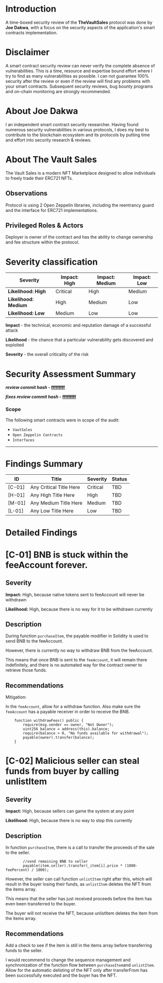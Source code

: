 # Introduction

A time-boxed security review of the **TheVaultSales** protocol was done by **Joe Dakwa**, with a focus on the security aspects of the application's smart contracts implementation.

# Disclaimer

A smart contract security review can never verify the complete absence of vulnerabilities. This is a time, resource and expertise bound effort where I try to find as many vulnerabilities as possible. I can not guarantee 100% security after the review or even if the review will find any problems with your smart contracts. Subsequent security reviews, bug bounty programs and on-chain monitoring are strongly recommended.

# About **Joe Dakwa**

I an independent smart contract security researcher. Having found numerous security vulnerabilities in various protocols, I does my best to contribute to the blockchain ecosystem and its protocols by putting time and effort into security research & reviews. 

# About **The Vault Sales**

The Vault Sales is a modern NFT Marketplace designed to allow individuals to freely trade their ERC721 NFTs.

## Observations

Protocol is using 2 Open Zeppelin libraries, including the reentrancy guard and the interface for ERC721 implementations.

## Privileged Roles & Actors

Deployer is owner of the contract and has the ability to change ownership and fee structure within the protocol.

# Severity classification

| Severity               | Impact: High | Impact: Medium | Impact: Low |
| ---------------------- | ------------ | -------------- | ----------- |
| **Likelihood: High**   | Critical     | High           | Medium      |
| **Likelihood: Medium** | High         | Medium         | Low         |
| **Likelihood: Low**    | Medium       | Low            | Low         |

**Impact** - the technical, economic and reputation damage of a successful attack

**Likelihood** - the chance that a particular vulnerability gets discovered and exploited

**Severity** - the overall criticality of the risk

# Security Assessment Summary

**_review commit hash_ - [fffffffff](url)**

**_fixes review commit hash_ - [fffffffff](url)**

### Scope

The following smart contracts were in scope of the audit:

- `VautSales`
- `Open Zeppelin Contracts`
- `Interfaces`

---

# Findings Summary

| ID     | Title                   | Severity | Status |
| ------ | ----------------------- | -------- | ------ |
| [C-01] | Any Critical Title Here | Critical | TBD    |
| [H-01] | Any High Title Here     | High     | TBD    |
| [M-01] | Any Medium Title Here   | Medium   | TBD    |
| [L-01] | Any Low Title Here      | Low      | TBD    |

# Detailed Findings

# [C-01] BNB is stuck within the feeAccount forever.

## Severity

**Impact:** High, because native tokens sent to feeAccount will never be withdrawn

**Likelihood:** High, because there is no way for it to be withdrawn currently

## Description

During function ```purchaseItem```, the payable modifier in Solidity is used to send BNB to the feeAccount.

However, there is currently no way to withdraw BNB from the feeAccount.

This means that once BNB is sent to the ```feeAccount```, it will remain there indefinitely, and there is no automated way for the contract owner to retrieve those funds.

## Recommendations

Mitigation:

In the ```feeAccount```, allow for a withdraw function. Also make sure the ```feeAccount``` has a payable receiver in order to receive the BNB.


```solidity
    function withdrawFees() public {
        require(msg.sender == owner, "Not Owner");
        uint256 balance = address(this).balance;
        require(balance > 0, "No funds available for withdrawal");
        payable(owner).transfer(balance);
    }
```

# [C-02] Malicious seller can steal funds from buyer by calling unlistItem

## Severity

**Impact:** High, because sellers can game the system at any point

**Likelihood:** High, because there is no way to stop this currently

## Description

In function ```purchaseItem```, there is a call to transfer the proceeds of the sale to the seller.

```solidity
        //send remaining BNB to seller
        payable(item.seller).transfer(_item[i].price * (1000-feePercent) / 1000);
```

However, the seller can call function ```unlistItem``` right after this, which will result in the buyer losing their funds, as
```unlistItem``` deletes the NFT from the items array.

This means that the seller has just received proceeds before the item has even been transferred to the buyer.

The buyer will not receive the NFT, because unlistItem deletes the item from the items array.


## Recommendations

Add a check to see if the item is still in the items array before transferring funds to the seller.

I would recommend to change the sequence management and synchronization of the function flow between
```purchaseItem```and ```unlistItem```. Allow for the automatic delisting of the NFT only after transferFrom has been successfully executed and the buyer has the NFT.


